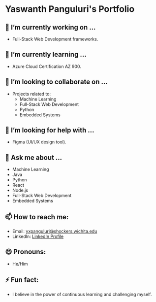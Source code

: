 # Yaswanth Panguluri's Portfolio

## 🔭 I’m currently working on ...
- Full-Stack Web Development frameworks.

## 🌱 I’m currently learning ...
- Azure Cloud Certification AZ 900.

## 👯 I’m looking to collaborate on ...
- Projects related to:
  - Machine Learning
  - Full-Stack Web Development
  - Python
  - Embedded Systems

## 🤔 I’m looking for help with ...
- Figma (UI/UX design tool).

## 💬 Ask me about ...
- Machine Learning
- Java
- Python
- React
- Node.js
- Full-Stack Web Development
- Embedded Systems

## 📫 How to reach me:
- Email: yxpanguluri@shockers.wichita.edu
- LinkedIn: [LinkedIn Profile](https://www.linkedin.com/in/yaswanth-panguluri-4a092a183/)

## 😄 Pronouns:
- He/Him

## ⚡ Fun fact:
- I believe in the power of continuous learning and challenging myself. 
